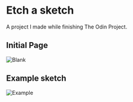 # Etch a sketch

A project I made while finishing The Odin Project.

## Initial Page
![Blank](https://i.imgur.com/p9lIo2z.png "Blank etch a sketch")

## Example sketch
![Example](https://i.imgur.com/onoMNE6.png "Example etch a sketch")

